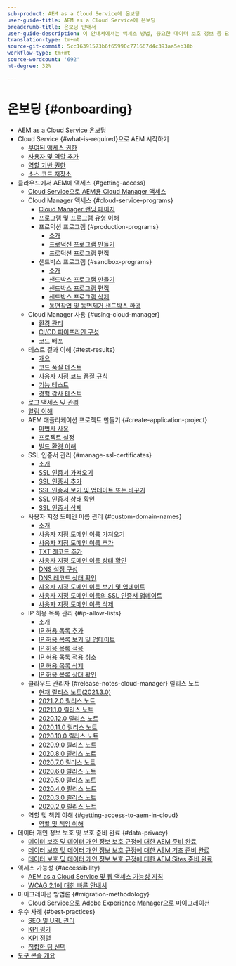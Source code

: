 ```yaml
---
sub-product: AEM as a Cloud Service에 온보딩
user-guide-title: AEM as a Cloud Service에 온보딩
breadcrumb-title: 온보딩 안내서
user-guide-description: 이 안내서에서는 액세스 방법, 중요한 데이터 보호 정보 등 Experience Manager as a Cloud Service를 시작하는 방법에 대한 요약을 제공합니다.
translation-type: tm+mt
source-git-commit: 5cc16391573b6f65990c771667d4c393aa5eb38b
workflow-type: tm+mt
source-wordcount: '692'
ht-degree: 32%

---
```



# 온보딩 {#onboarding}

+ [AEM as a Cloud Service 온보딩](/help/onboarding/home.md)
+ Cloud Service {#what-is-required}으로 AEM 시작하기
   + [부여된 액세스 권한](what-is-required/access-rights-granted.md)
   + [사용자 및 역할 추가](what-is-required/add-users-roles.md)
   + [역할 기반 권한](what-is-required/role-based-permissions.md)
   + [소스 코드 저장소](what-is-required/source-code-repository.md)
+ 클라우드에서 AEM에 액세스 {#getting-access}
   + [Cloud Service으로 AEM용 Cloud Manager 액세스](getting-access-to-aem-in-cloud/navigation.md)
   + Cloud Manager 액세스 {#cloud-service-programs}
      + [Cloud Manager 랜딩 페이지](getting-access-to-aem-in-cloud/first-time-login.md)
      + [프로그램 및 프로그램 유형 이해](getting-access-to-aem-in-cloud/understand-program-types.md)
      + 프로덕션 프로그램 {#production-programs}
         + [소개](/help/onboarding/getting-access-to-aem-in-cloud/introduction-production-programs.md)
         + [프로덕션 프로그램 만들기](getting-access-to-aem-in-cloud/creating-production-program.md)
         + [프로덕션 프로그램 편집](/help/onboarding/getting-access-to-aem-in-cloud/editing-production-program.md)
      + 샌드박스 프로그램 {#sandbox-programs}
         + [소개](getting-access-to-aem-in-cloud/introduction-sandbox-programs.md)
         + [샌드박스 프로그램 만들기](getting-access-to-aem-in-cloud/creating-sandbox-program.md)
         + [샌드박스 프로그램 편집](/help/onboarding/getting-access-to-aem-in-cloud/editing-sandbox-program.md)
         + [샌드박스 프로그램 삭제](getting-access-to-aem-in-cloud/deleting-sandbox-program.md)
         + [동면작업 및 동면제거 샌드박스 환경](/help/onboarding/getting-access-to-aem-in-cloud/hibernating-de-hibernating-sandbox-environments.md)
   + Cloud Manager 사용 {#using-cloud-manager}
      + [환경 관리](https://experienceleague.adobe.com/docs/experience-manager-cloud-service/implementing/using-cloud-manager/manage-environments.html)
      + [CI/CD 파이프라인 구성](https://experienceleague.adobe.com/docs/experience-manager-cloud-service/implementing/using-cloud-manager/configure-pipeline.html)
      + [코드 배포](https://experienceleague.adobe.com/docs/experience-manager-cloud-service/implementing/using-cloud-manager/deploy-code.html)
   + 테스트 결과 이해 {#test-results}
      + [개요](https://experienceleague.adobe.com/docs/experience-manager-cloud-service/implementing/using-cloud-manager/test-results/overview-test-results.html)
      + [코드 품질 테스트](https://experienceleague.adobe.com/docs/experience-manager-cloud-service/implementing/using-cloud-manager/test-results/code-quality-testing.html)
      + [사용자 지정 코드 품질 규칙](https://experienceleague.adobe.com/docs/experience-manager-cloud-service/implementing/using-cloud-manager/test-results/custom-code-quality-rules.html)
      + [기능 테스트](https://experienceleague.adobe.com/docs/experience-manager-cloud-service/implementing/using-cloud-manager/test-results/functional-testing.html)
      + [경험 감사 테스트](https://experienceleague.adobe.com/docs/experience-manager-cloud-service/implementing/using-cloud-manager/test-results/experience-audit-testing.html)
   + [로그 액세스 및 관리](https://experienceleague.adobe.com/docs/experience-manager-cloud-service/implementing/using-cloud-manager/manage-logs.html)
   + [알림 이해](https://experienceleague.adobe.com/docs/experience-manager-cloud-service/implementing/using-cloud-manager/notifications.html)
   + AEM 애플리케이션 프로젝트 만들기 {#create-application-project}
      + [마법사 사용](getting-access-to-aem-in-cloud/using-the-wizard.md)
      + [프로젝트 설정](getting-access-to-aem-in-cloud/setting-up-project.md)
      + [빌드 환경 이해](getting-access-to-aem-in-cloud/build-environment-details.md)
   + SSL 인증서 관리 {#manage-ssl-certificates}
      + [소개](https://experienceleague.adobe.com/docs/experience-manager-cloud-service/implementing/using-cloud-manager/manage-ssl-certificates/introduction.html)
      + [SSL 인증서 가져오기](https://experienceleague.adobe.com/docs/experience-manager-cloud-service/implementing/using-cloud-manager/manage-ssl-certificates/get-ssl-certificate.html)
      + [SSL 인증서 추가](https://experienceleague.adobe.com/docs/experience-manager-cloud-service/implementing/using-cloud-manager/manage-ssl-certificates/add-ssl-certificate.html)
      + [SSL 인증서 보기 및 업데이트 또는 바꾸기](https://experienceleague.adobe.com/docs/experience-manager-cloud-service/implementing/using-cloud-manager/manage-ssl-certificates/view-update-replace-ssl-certificate.html)
      + [SSL 인증서 상태 확인](https://experienceleague.adobe.com/docs/experience-manager-cloud-service/implementing/using-cloud-manager/manage-ssl-certificates/check-status-ssl-certificate.html)
      + [SSL 인증서 삭제](https://experienceleague.adobe.com/docs/experience-manager-cloud-service/implementing/using-cloud-manager/manage-ssl-certificates/delete-ssl-certificate.html)
   + 사용자 지정 도메인 이름 관리 {#custom-domain-names}
      + [소개](https://experienceleague.adobe.com/docs/experience-manager-cloud-service/implementing/using-cloud-manager/custom-domain-names/introduction.html)
      + [사용자 지정 도메인 이름 가져오기](https://experienceleague.adobe.com/docs/experience-manager-cloud-service/implementing/using-cloud-manager/custom-domain-names/get-custom-domain-name.html)
      + [사용자 지정 도메인 이름 추가](https://experienceleague.adobe.com/docs/experience-manager-cloud-service/implementing/using-cloud-manager/custom-domain-names/add-custom-domain-name.html)
      + [TXT 레코드 추가](https://experienceleague.adobe.com/docs/experience-manager-cloud-service/implementing/using-cloud-manager/custom-domain-names/add-text-record.html)
      + [사용자 지정 도메인 이름 상태 확인](https://experienceleague.adobe.com/docs/experience-manager-cloud-service/implementing/using-cloud-manager/custom-domain-names/check-domain-name-status.html)
      + [DNS 설정 구성](https://experienceleague.adobe.com/docs/experience-manager-cloud-service/implementing/using-cloud-manager/custom-domain-names/configure-dns-settings.html)
      + [DNS 레코드 상태 확인](https://experienceleague.adobe.com/docs/experience-manager-cloud-service/implementing/using-cloud-manager/custom-domain-names/check-dns-record-status.html)
      + [사용자 지정 도메인 이름 보기 및 업데이트](https://experienceleague.adobe.com/docs/experience-manager-cloud-service/implementing/using-cloud-manager/custom-domain-names/view-update-replace-custom-domain-name.html)
      + [사용자 지정 도메인 이름의 SSL 인증서 업데이트](https://experienceleague.adobe.com/docs/experience-manager-cloud-service/implementing/using-cloud-manager/custom-domain-names/update-cdn-ssl-certificate.html)
      + [사용자 지정 도메인 이름 삭제](https://experienceleague.adobe.com/docs/experience-manager-cloud-service/implementing/using-cloud-manager/custom-domain-names/delete-custom-domain-name.html)
   + IP 허용 목록 관리 {#ip-allow-lists}
      + [소개](https://experienceleague.adobe.com/docs/experience-manager-cloud-service/implementing/using-cloud-manager/ip-allow-lists/introduction.html)
      + [IP 허용 목록 추가](https://experienceleague.adobe.com/docs/experience-manager-cloud-service/implementing/using-cloud-manager/ip-allow-lists/add-ip-allow-lists.html)
      + [IP 허용 목록 보기 및 업데이트](https://experienceleague.adobe.com/docs/experience-manager-cloud-service/implementing/using-cloud-manager/ip-allow-lists/view-update-ip-allow-list.html)
      + [IP 허용 목록 적용](https://experienceleague.adobe.com/docs/experience-manager-cloud-service/implementing/using-cloud-manager/ip-allow-lists/apply-allow-list.html)
      + [IP 허용 목록 적용 취소](https://experienceleague.adobe.com/docs/experience-manager-cloud-service/implementing/using-cloud-manager/ip-allow-lists/unapply-ip-allow-list.html)
      + [IP 허용 목록 삭제](https://experienceleague.adobe.com/docs/experience-manager-cloud-service/implementing/using-cloud-manager/ip-allow-lists/delete-ip-allow-list.html)
      + [IP 허용 목록 상태 확인](https://experienceleague.adobe.com/docs/experience-manager-cloud-service/implementing/using-cloud-manager/ip-allow-lists/check-ip-allow-list-status.html)
   + 클라우드 관리자 {#release-notes-cloud-manager} 릴리스 노트
      + [현재 릴리스 노트(2021.3.0)](/help/onboarding/release-notes-cloud-manager/release-notes-cm-current.md)
      + [2021.2.0 릴리스 노트](/help/onboarding/release-notes-cloud-manager/release-notes-cm-2021-2-0.md)
      + [2021.1.0 릴리스 노트](/help/onboarding/release-notes-cloud-manager/release-notes-cm-2021-1-0.md)
      + [2020.12.0 릴리스 노트](/help/onboarding/release-notes-cloud-manager/release-notes-cm-2020-12-0.md)
      + [2020.11.0 릴리스 노트](/help/onboarding/release-notes-cloud-manager/release-notes-cm-2020-11-0.md)
      + [2020.10.0 릴리스 노트](/help/onboarding/release-notes-cloud-manager/release-notes-cm-2020-10-0.md)
      + [2020.9.0 릴리스 노트](/help/onboarding/release-notes-cloud-manager/release-notes-cm-2020-9-0.md)
      + [2020.8.0 릴리스 노트](/help/onboarding/release-notes-cloud-manager/release-notes-cm-2020-8-0.md)
      + [2020.7.0 릴리스 노트](/help/onboarding/release-notes-cloud-manager/release-notes-cm-2020-7-0.md)
      + [2020.6.0 릴리스 노트](/help/onboarding/release-notes-cloud-manager/release-notes-cm-2020-6-0.md)
      + [2020.5.0 릴리스 노트](/help/onboarding/release-notes-cloud-manager/release-notes-cm-2020-5-0.md)
      + [2020.4.0 릴리스 노트](/help/onboarding/release-notes-cloud-manager/release-notes-cm-2020-4-0.md)
      + [2020.3.0 릴리스 노트](/help/onboarding/release-notes-cloud-manager/release-notes-cm-2020-3-0.md)
      + [2020.2.0 릴리스 노트](/help/onboarding/release-notes-cloud-manager/release-notes-cm-2020-2-0.md)
   + 역할 및 책임 이해 {#getting-access-to-aem-in-cloud}
      + [역할 및 책임 이해](getting-access-to-aem-in-cloud/roles-responsibilities.md)
+ 데이터 개인 정보 보호 및 보호 준비 완료 {#data-privacy}
   + [데이터 보호 및 데이터 개인 정보 보호 규정에 대한 AEM 준비 완료](data-privacy-and-protection-readiness/aem-readiness.md)
   + [데이터 보호 및 데이터 개인 정보 보호 규정에 대한 AEM 기초 준비 완료](data-privacy-and-protection-readiness/foundation-readiness.md)
   + [데이터 보호 및 데이터 개인 정보 보호 규정에 대한 AEM Sites 준비 완료](data-privacy-and-protection-readiness/sites-readiness.md)
+ 액세스 가능성 {#accessibility}
   + [AEM as a Cloud Service 및 웹 액세스 가능성 지침](accessibility/web-accessibility.md)
   + [WCAG 2.1에 대한 빠른 안내서](accessibility/quick-guide-wcag.md)
+ 마이그레이션 방법론 {#migration-methodology}
   + [Cloud Service으로 Adobe Experience Manager으로 마이그레이션](migration-methodology/getting-started.md)
+ 우수 사례 {#best-practices}
   + [SEO 및 URL 관리](best-practices/seo-and-url-management.md)
   + [KPI 평가](best-practices/assessing-kpis.md)
   + [KPI 정렬](best-practices/aligning-kpis.md)
   + [적합한 팀 선택](best-practices/choose-right-team.md)
+ [도구 콘솔 개요](tools-consoles.md)
